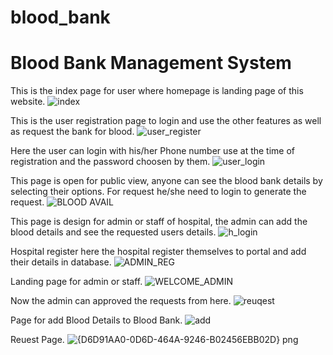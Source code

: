 # blood_bank
# Blood Bank Management System

This is the index page for user where homepage is landing page of this website.
![index](https://user-images.githubusercontent.com/56357173/172016481-3bca4677-ff06-406d-bb28-ed14ca244d0e.jpg)

This is the user registration page to login and use the other features as well as request the bank for blood.
![user_register](https://user-images.githubusercontent.com/56357173/172016468-18b387a0-d64d-4d20-9cba-58d193617118.jpg)

Here the user can login with his/her Phone number use at the time of registration and the password choosen by them.
![user_login](https://user-images.githubusercontent.com/56357173/172016460-9dcf3c3f-3fea-4ed7-b78c-ea279256110d.jpg)

This page is open for public view, anyone can see the blood bank details by selecting their options. For request he/she need to login to generate the request.
![BLOOD AVAIL](https://user-images.githubusercontent.com/56357173/172038681-b8884974-e763-4a9b-9111-4622dd9565af.jpg)

This page is design for admin or staff of hospital, the admin can add the blood details and see the requested users details.
![h_login](https://user-images.githubusercontent.com/56357173/172017664-eae5f3d5-c48c-4e62-879c-1b25ad2e6d93.jpg)

Hospital register here the hospital register themselves to portal and add their details in database.
![ADMIN_REG](https://user-images.githubusercontent.com/56357173/172020777-7bbbfe36-6a78-4d8c-9cf0-61c796a897ac.jpg)

Landing page for admin or staff.
![WELCOME_ADMIN](https://user-images.githubusercontent.com/56357173/172020785-9d67ed42-d67a-4657-9c1f-e03d145fff64.jpg)

Now the admin can approved the requests from here.
![reuqest](https://user-images.githubusercontent.com/56357173/172038632-7014823e-ee2b-42ed-8b55-60dbb7e6566d.jpg)

Page for add Blood Details to Blood Bank.
![add](https://user-images.githubusercontent.com/56357173/172040008-d3f05a34-01f1-4d97-90c3-46bd204ca42d.jpg)

Reuest Page.
![{D6D91AA0-0D6D-464A-9246-B02456EBB02D} png](https://user-images.githubusercontent.com/56357173/172040651-befa1a0d-fcbf-485a-90bc-e32d92141f4c.jpg)
